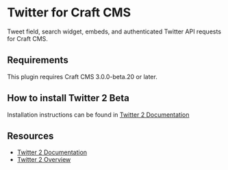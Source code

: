 # Twitter for Craft CMS

Tweet field, search widget, embeds, and authenticated Twitter API requests for Craft CMS.

## Requirements

This plugin requires Craft CMS 3.0.0-beta.20 or later.

## How to install Twitter 2 Beta

Installation instructions can be found in [Twitter 2 Documentation](https://github.com/dukt/twitter/tree/docs)

## Resources

- [Twitter 2 Documentation](https://github.com/dukt/twitter/tree/docs)
- [Twitter 2 Overview](https://dukt.net/twitter)